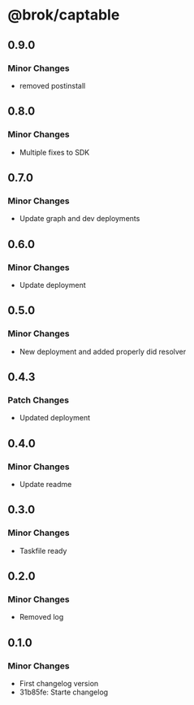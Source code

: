# @brok/captable

## 0.9.0

### Minor Changes

- removed postinstall

## 0.8.0

### Minor Changes

- Multiple fixes to SDK

## 0.7.0

### Minor Changes

- Update graph and dev deployments

## 0.6.0

### Minor Changes

- Update deployment

## 0.5.0

### Minor Changes

- New deployment and added properly did resolver

## 0.4.3

### Patch Changes

- Updated deployment

## 0.4.0

### Minor Changes

- Update readme

## 0.3.0

### Minor Changes

- Taskfile ready

## 0.2.0

### Minor Changes

- Removed log

## 0.1.0

### Minor Changes

- First changelog version
- 31b85fe: Starte changelog
